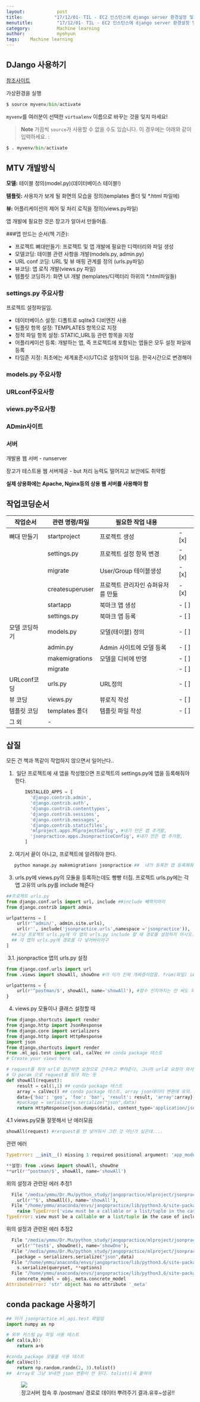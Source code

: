 ```yaml
---
layout:            post
title:            "17/12/01- TIL - EC2 인스턴스에 django server 환경설정 및 작성법"
menutitle:         "17/12/01- TIL - EC2 인스턴스에 django server 환경설정 및 작성법"
category:          Machine learning
author:            myohyun
tags:	 Machine learning
---
```


## DJango 사용하기

[참조사이트](https://tutorial.djangogirls.org/ko/django_orm/)


가상환경을 실행
```python
$ source myvenv/bin/activate
```

`myvenv`를 여러분이 선택한 `virtualenv` 이름으로 바꾸는 것을 잊지 마세요!

> **Note** 가끔씩 `source`가 사용할 수 없을 수도 있습니다. 이 경우에는 아래와 같이 입력하세요. :
```python
$ . myvenv/bin/activate
```


## MTV 개발방식

**모델:** 테이블 정의(model.py)(데이터베이스 테이블!)

**템플릿:** 사용자가 보게 될 화면의 모습을 정의(templates 폴더 및 *.html 파일에)

**뷰:** 어플리케이션의 제어 및 처리 로직을 정의(views.py파일)

앱 개발에 필요한 것은 장고가 알아서 만들어줌.



###앱 만드는 순서(책 기준): 

- 프로젝트 뼈대만들기: 프로젝트 및 앱 개발에 필요한 디렉터리와 파일 생성
- 모델코딩: 테이블 관련 사항을 개발(models.py, admin.py) 
- URL conf 코딩: URL 및 뷰 매핑 관계를 정의 (urls.py파일)
- 뷰코딩: 앱 로직 개발(views.py 파일)
- 템플릿 코딩하기: 화면 UI 개발 (templates/디렉터리 하위의 *.html파일들) 

### settings.py 주요사항

프로젝트 설정파일임.

- 데이터베이스 설정: 디폴트로 sqlite3 디비엔진 사용
- 팀플릿 항목 설정: TEMPLATES 항목으로 지정
- 정적 파일 항목 설정: STATIC_URL등 관련 항목을 지정
- 어플리케이션 등록: 개발하는 앱, 즉 프로젝트에 포함되는 앱들은 모두 설정 파일에 등록
- 타임존 지정: 최초에는 세계표준시(UTC)로 설정되어 있음. 한국시간으로 변경해야

### models.py 주요사항

### URLconf주요사항

### views.py주요사항

### ADmin사이트 

### 서버

개발용 웹 서버  - runserver

장고가 테스트용 웹 서버제공 - but 처리 능력도 떨어지고 보안에도 취약함

**실제 상용화에는 Apache, Nginx등의 상용 웹 서버를 사용해야 함**

 

## 작업코딩순서

| 작업순서      | 관련 명령/파일        | 필요한 작업 내용          |       |
| --------- | --------------- | ------------------ | ----- |
| 뼈대 만들기    | startproject    | 프로젝트 생성            | - [x] |
|           | settings.py     | 프로젝트 설정 항목 변경      | - [x] |
|           | migrate         | User/Group 테이블생성   | - [x] |
|           | createsuperuser | 프로젝트 관리자인 슈퍼유저를 만듦 | - [x] |
|           | startapp        | 북마크 앱 생성           | - [ ] |
|           | settings.py     | 북마크 앱 등록           | - [ ] |
| 모델 코딩하기   | models.py       | 모델(테이블) 정의         | - [ ] |
|           | admin.py        | Admin 사이트에 모델 등록   | - [ ] |
|           | makemigrations  | 모델을 디비에 반영         | - [ ] |
|           | migrate         |                    | - [ ] |
| URLconf코딩 | urls.py         | URL정의              | - [ ] |
| 뷰 코딩      | views.py        | 뷰로직 작성             | - [ ] |
| 템플릿 코딩    | templates 폴더    | 템플릿 파일 작성          | - [ ] |
| 그 외       | -               |                    |       |



## 삽질

모든 건 책과 똑같이 작업하지 않으면서 일어난다..

1. ​ 일단 프로젝트에 새 앱을 작성했으면 프로젝트의 settings.py에 앱을 등록해줘야 한다.
```python
       INSTALLED_APPS = [
         'django.contrib.admin',
         'django.contrib.auth',
         'django.contrib.contenttypes',
         'django.contrib.sessions',
         'django.contrib.messages',
         'django.contrib.staticfiles',
         'mlproject.apps.MlprojectConfig', #내가 만든 앱 추가함,
         'jsonpractice.apps.JsonpracticeConfig', #내가 만든 앱 추가함,
       ]
```

2. 여기서 끝이 아니고,  프로젝트에 알려줘야 한다.

```python
   python manage.py makemigrations jsonpractice ##  내가 등록한 앱 등록해줘야
```

3. urls.py에 views.py의 모듈을 등록하는데도 빵빵 터짐. 프로젝트 urls.py에는 각 앱 고유의 urls.py를  include 해준다

```python
##프로젝트 urls.py  
from django.conf.urls import url, include ##include 빼먹지마라
from django.contrib import admin

urlpatterns = [
    url(r'^admin/', admin.site.urls),
    url(r'', include('jsonpractice.urls',namespace ='jsonpractice')), 
  ##그냥 프로젝트 urls.py에 각 앱의 urls.py include 할 때 경로를 설정하지 마시오. 그냥 
  ## 각 앱의 urls.py에 경로를 다 넣어버리라구
]
```
​	3.1. jsonpractice 앱의 urls.py 설정

```python
from django.conf.urls import url
from .views import showAll, showOne #아 이거 진짜 개짜증이었음. from(파일) import (함수 or class)

urlpatterns = {
    url(r'^postman/$', showAll, name='showAll'), #함수 인자까지는 안 써도 되는 듯하다.잘 모르겠음
}
```

4. views.py  모듈이나 클래스 설정할 때

```python
from django.shortcuts import render
from django.http import JsonResponse
from django.core import serializers
from django.http import HttpResponse
import json
from django.shortcuts import render
from .ml_api.test import cal, calVec ## conda package 테스트
# Create your views here.

# request를 줘야 url로 접근하면 요청으로 간주하고 뿌려준다. 그니까 url로 요청이 와서 작동하는 함수는 
# 다 param 으로 request를 줘야 하는 듯 
def showAll(request):
    result = cal(1,1) ## conda package 테스트
    array = calVec() ## conda package 테스트. array json데이터 변환에 유의. tolist() 사용
    data={'baz': 'goo', 'foo': 'bar', 'result': result, 'array':array}
    #package = serializers.serialize("json",data)
    return HttpResponse(json.dumps(data), content_type='application/json')

```

4.1 views.py모듈 잘못해서 난 에러모음

```python
showAll(request) #rerquest를 안 넣어줘서 그런 것 아닌가 싶은데....
```

관련 에러

```python
TypeError: __init__() missing 1 required positional argument: 'app_module'
```





```python
**설정: from .views import showAll, showOne
**url(r'^postman/$', showAll, name='showAll') 
```

위의 설정과 관련된 에러 추정1

```python
  File "/media/ymmu/Dr.Mu/python_study/jangopractice/mlproject/jsonpractice/urls.py", line 5, in <module>
    url(r'^$', showAll(), name='showAll'),
  File "/home/ymmu/anaconda/envs/jangopractice/lib/python3.6/site-packages/django/conf/urls/__init__.py", line 85, in url
    raise TypeError('view must be a callable or a list/tuple in the case of include().')
TypeError: view must be a callable or a list/tuple in the case of include().

```

위의 설정과 관련된 에러 추정2

```python
  File "/media/ymmu/Dr.Mu/python_study/jangopractice/mlproject/jsonpractice/urls.py", line 6, in <module>
    url(r'^test$', showOne(), name='showOne'),
  File "/media/ymmu/Dr.Mu/python_study/jangopractice/mlproject/jsonpractice/views.py", line 16, in showOne
    package = serializers.serialize("json",data)
  File "/home/ymmu/anaconda/envs/jangopractice/lib/python3.6/site-packages/django/core/serializers/__init__.py", line 129, in serialize
    s.serialize(queryset, **options)
  File "/home/ymmu/anaconda/envs/jangopractice/lib/python3.6/site-packages/django/core/serializers/base.py", line 84, in serialize
    concrete_model = obj._meta.concrete_model
AttributeError: 'str' object has no attribute '_meta'

```

## conda package 사용하기

```python
## 이거 jsonpractice.ml_api.test 파일임
import numpy as np

# 외부 커스텀 py 파일 사용 테스트 
def cal(a,b):
    return a+b

#conda package 모듈들 사용 테스트
def calVec():
    return np.random.randn(2, 3).tolist() 
##  Array로 그냥 보내면 json 변환이 안 된다. tolist()꼭 붙여야


```
<figure>
   <img src="{{ "/media/img/Screenshot from 2017-12-01 18-38-53.png" | absolute_url }}" />
   <figcaption>장고서버 접속 후 /postman/ 경로로 데이터 뿌려주기 결과.유후~성공!!</figcaption>
</figure>
